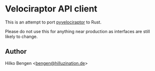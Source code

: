 # Velociraptor API client

This is an attempt to port [pyvelociraptor](https://github.com/Velocidex/pyvelociraptor) to Rust.

Please do not use this for anything near production as interfaces are still likely to change.

## Author

Hilko Bengen <<bengen@hilluzination.de>>
